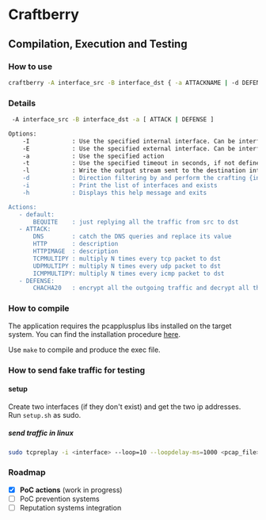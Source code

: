 # Craftberry

## Compilation, Execution and Testing

### How to use

```bash
craftberry -A interface_src -B interface_dst { -a ATTACKNAME | -d DEFENSENAME }
```

### Details

```bash
 -A interface_src -B interface_dst -a [ ATTACK | DEFENSE ]

Options:
    -I            : Use the specified internal interface. Can be interface name (e.g eth0) or interface IPv4 address
    -E            : Use the specified external interface. Can be interface name (e.g eth0) or interface IPv4 address
    -a            : Use the specified action
    -t            : Use the specified timeout in seconds, if not defined it runs until some external signal stops the execution (e.g. ctrl+c)
    -l            : Write the output stream sent to the destination interface into a pcapng file having name passed by parameter or, if the parameter's equal to 'default', the name is 'out_<epoch_ms>'
    -d            : Direction filtering by and perform the crafting {in, out, inout}, default = inout
    -i            : Print the list of interfaces and exists
    -h            : Displays this help message and exits

Actions:
   - default:
       BEQUITE    : just replying all the traffic from src to dst
   - ATTACK:
       DNS        : catch the DNS queries and replace its value
       HTTP       : description
       HTTPIMAGE  : description
       TCPMULTIPY : multiply N times every tcp packet to dst
       UDPMULTIPY : multiply N times every udp packet to dst
       ICMPMULTIPY: multiply N times every icmp packet to dst
   - DEFENSE:
       CHACHA20   : encrypt all the outgoing traffic and decrypt all the ingoing traffic
```

### How to compile

The application requires the pcapplusplus libs installed on the target system.
You can find the installation procedure [here](https://pcapplusplus.github.io/docs/install).

Use ```make``` to compile and produce the exec file.

### How to send fake traffic for testing

#### setup

Create two interfaces (if they don't exist) and get the two ip addresses.  
Run ```setup.sh``` as sudo.


##### send traffic in linux

```bash
sudo tcpreplay -i <interface> --loop=10 --loopdelay-ms=1000 <pcap_file>
```

### Roadmap

- [X] **PoC actions** (work in progress)
- [ ] PoC prevention systems
- [ ] Reputation systems integration
